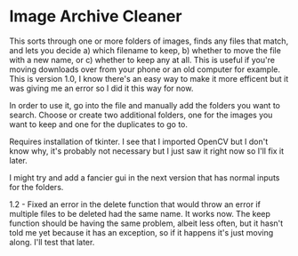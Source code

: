 # Image Archive Cleaner

This sorts through one or more folders of images, finds any files that match, and lets you decide 
a) which filename to keep, b) whether to move the file with a new name, or c) whether to keep any at all.
This is useful if you're moving downloads over from your phone or an old computer for example.
This is version 1.0, I know there's an easy way to make it more efficent but it was giving me an error so I did it this way for now.

In order to use it, go into the file and manually add the folders you want to search.  Choose or create two additional folders, one for the images you want to keep and one for the duplicates to go to. 

Requires installation of tkinter.  I see that I imported OpenCV but I don't know why, it's probably not necessary but I just saw it right now so I'll fix it later.

I might try and add a fancier gui in the next version that has normal inputs for the folders.


1.2 - Fixed an error in the delete function that would throw an error if multiple files to be deleted had the same name.  It works now.  The keep function should be having the same problem, albeit less often, but it hasn't told me yet because it has an exception, so if it happens it's just moving along.  I'll test that later.
